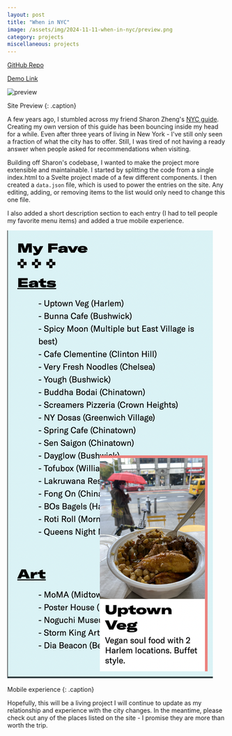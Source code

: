 ```yaml
---
layout: post
title: "When in NYC"
image: /assets/img/2024-11-11-when-in-nyc/preview.png
category: projects
miscellaneous: projects
---
```


[GitHub Repo](https://github.com/leviv/winyc)

[Demo Link](https://leviv.cool/winyc/)

![preview](/assets/img/2024-11-11-when-in-nyc/preview.png)

Site Preview
{: .caption}

A few years ago, I stumbled across my friend Sharon Zheng's [NYC guide](https://sharonzheng.com/winyc/). Creating my own version of this guide has been bouncing inside my head for a while. Even after three years of living in New York - I've still only seen a fraction of what the city has to offer. Still, I was tired of not having a ready answer when people asked for recommendations when visiting.

Building off Sharon's codebase, I wanted to make the project more extensible and maintainable. I started by splitting the code from a single index.html to a Svelte project made of a few different components. I then created a `data.json` file, which is used to power the entries on the site. Any editing, adding, or removing items to the list would only need to change this one file.

I also added a short description section to each entry (I had to tell people my favorite menu items) and added a true mobile experience.

![mobile](/assets/img/2024-11-11-when-in-nyc/mobile.png)

Mobile experience
{: .caption}

Hopefully, this will be a living project I will continue to update as my relationship and experience with the city changes. In the meantime, please check out any of the places listed on the site - I promise they are more than worth the trip.
